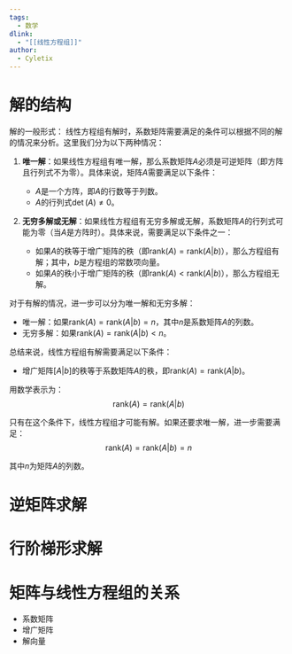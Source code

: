 ```yaml
---
tags:
  - 数学
dlink:
  - "[[线性方程组]]"
author:
  - Cyletix
---
```

# 解的结构
解的一般形式：
线性方程组有解时，系数矩阵需要满足的条件可以根据不同的解的情况来分析。这里我们分为以下两种情况：

1. **唯一解**：如果线性方程组有唯一解，那么系数矩阵$A$必须是可逆矩阵（即方阵且行列式不为零）。具体来说，矩阵$A$需要满足以下条件：
    - $A$是一个方阵，即$A$的行数等于列数。
    - $A$的行列式$\det(A) \neq 0$。

2. **无穷多解或无解**：如果线性方程组有无穷多解或无解，系数矩阵$A$的行列式可能为零（当$A$是方阵时）。具体来说，需要满足以下条件之一：
    - 如果$A$的秩等于增广矩阵的秩（即$\text{rank}(A) = \text{rank}(A|b)$），那么方程组有解；其中，$b$是方程组的常数项向量。
    - 如果$A$的秩小于增广矩阵的秩（即$\text{rank}(A) < \text{rank}(A|b)$），那么方程组无解。

对于有解的情况，进一步可以分为唯一解和无穷多解：
   - 唯一解：如果$\text{rank}(A) = \text{rank}(A|b) = n$，其中$n$是系数矩阵$A$的列数。
   - 无穷多解：如果$\text{rank}(A) = \text{rank}(A|b) < n$。

总结来说，线性方程组有解需要满足以下条件：
- 增广矩阵$[A|b]$的秩等于系数矩阵$A$的秩，即$\text{rank}(A) = \text{rank}(A|b)$。

用数学表示为：
$$\text{rank}(A) = \text{rank}(A|b)$$

只有在这个条件下，线性方程组才可能有解。如果还要求唯一解，进一步需要满足：
$$\text{rank}(A) = \text{rank}(A|b) = n$$

其中$n$为矩阵$A$的列数。


# 逆矩阵求解


# 行阶梯形求解


# 矩阵与线性方程组的关系
- 系数矩阵
- 增广矩阵
- 解向量